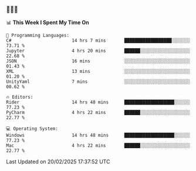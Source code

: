 ### 👋👋👋
<!--START_SECTION:waka-->
📊 **This Week I Spent My Time On** 

```text
💬 Programming Languages: 
C#                       14 hrs 7 mins       ██████████████████░░░░░░░   73.71 % 
Jupyter                  4 hrs 20 mins       ██████░░░░░░░░░░░░░░░░░░░   22.68 % 
JSON                     16 mins             ░░░░░░░░░░░░░░░░░░░░░░░░░   01.43 % 
XML                      13 mins             ░░░░░░░░░░░░░░░░░░░░░░░░░   01.20 % 
UnityYaml                7 mins              ░░░░░░░░░░░░░░░░░░░░░░░░░   00.62 % 

🔥 Editors: 
Rider                    14 hrs 48 mins      ███████████████████░░░░░░   77.23 % 
PyCharm                  4 hrs 22 mins       ██████░░░░░░░░░░░░░░░░░░░   22.77 % 

💻 Operating System: 
Windows                  14 hrs 48 mins      ███████████████████░░░░░░   77.23 % 
Mac                      4 hrs 22 mins       ██████░░░░░░░░░░░░░░░░░░░   22.77 % 
```


 Last Updated on 20/02/2025 17:37:52 UTC
<!--END_SECTION:waka-->
